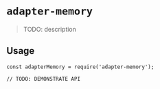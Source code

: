 # `adapter-memory`

> TODO: description

## Usage

```
const adapterMemory = require('adapter-memory');

// TODO: DEMONSTRATE API
```

